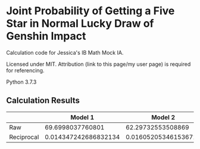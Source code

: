 # Joint Probability of Getting a Five Star in Normal Lucky Draw of Genshin Impact
Calculation code for Jessica's IB Math Mock IA.

Licensed under MIT. Attribution (link to this page/my user page) is required for referencing.

Python 3.7.3

## Calculation Results

|            | Model 1              | Model 2              |
|------------|----------------------|----------------------|
| Raw        | 69.6998037760801     | 62.29732553508869    |
| Reciprocal | 0.014347242686832134 | 0.016052053461536715 |
